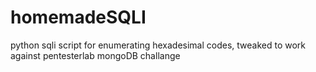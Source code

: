 # homemadeSQLI
python sqli script for enumerating hexadesimal codes, tweaked to work against pentesterlab mongoDB challange
